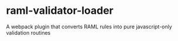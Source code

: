 # raml-validator-loader
A webpack plugin that converts RAML rules into pure javascript-only validation routines
